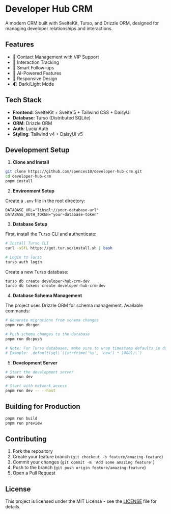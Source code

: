 # Developer Hub CRM

A modern CRM built with SvelteKit, Turso, and Drizzle ORM, designed
for managing developer relationships and interactions.

## Features

- 👤 Contact Management with VIP Support
- 🤝 Interaction Tracking
- 🎯 Smart Follow-ups
- 🧠 AI-Powered Features
- 📱 Responsive Design
- 🌓 Dark/Light Mode

## Tech Stack

- **Frontend**: SvelteKit + Svelte 5 + Tailwind CSS + DaisyUI
- **Database**: Turso (Distributed SQLite)
- **ORM**: Drizzle ORM
- **Auth**: Lucia Auth
- **Styling**: Tailwind v4 + DaisyUI v5

## Development Setup

1. **Clone and Install**

```bash
git clone https://github.com/spences10/developer-hub-crm.git
cd developer-hub-crm
pnpm install
```

2. **Environment Setup**

Create a `.env` file in the root directory:

```env
DATABASE_URL="libsql://your-database-url"
DATABASE_AUTH_TOKEN="your-database-token"
```

3. **Database Setup**

First, install the Turso CLI and authenticate:

```bash
# Install Turso CLI
curl -sSfL https://get.tur.so/install.sh | bash

# Login to Turso
turso auth login
```

Create a new Turso database:

```bash
turso db create developer-hub-crm-dev
turso db tokens create developer-hub-crm-dev
```

4. **Database Schema Management**

The project uses Drizzle ORM for schema management. Available
commands:

```bash
# Generate migrations from schema changes
pnpm run db:gen

# Push schema changes to the database
pnpm run db:push

# Note: For Turso databases, make sure to wrap timestamp defaults in double parentheses:
# Example: .default(sql\`((strftime('%s', 'now') * 1000))\`)
```

5. **Development Server**

```bash
# Start the development server
pnpm run dev

# Start with network access
pnpm run dev -- --host
```

## Building for Production

```bash
pnpm run build
pnpm run preview
```

## Contributing

1. Fork the repository
2. Create your feature branch
   (`git checkout -b feature/amazing-feature`)
3. Commit your changes (`git commit -m 'Add some amazing feature'`)
4. Push to the branch (`git push origin feature/amazing-feature`)
5. Open a Pull Request

## License

This project is licensed under the MIT License - see the
[LICENSE](LICENSE) file for details.
